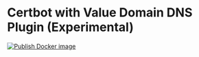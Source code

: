 # Certbot with Value Domain DNS Plugin (Experimental)

[![Publish Docker image](https://github.com/ledyba/certbot-with-dns_valuedomain/workflows/Publish%20Docker%20image/badge.svg)](https://github.com/ledyba/certbot-with-dns_valuedomain/actions?query=workflow%3A%22Publish+Docker+image%22)
